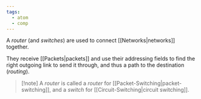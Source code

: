 ```yaml
---
tags:
  - atom
  - comp
---
```

A *router* (and *switches*) are used to connect [[Networks|networks]] together.

They receive [[Packets|packets]] and use their addressing fields to find the right outgoing link to send it through, and thus a path to the destination (*routing*).

> [!note] A *router* is called a *router* for [[Packet-Switching|packet-switching]], and a *switch* for [[Circuit-Switching|circuit switching]].